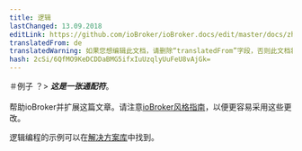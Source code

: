 ```yaml
---
title: 逻辑
lastChanged: 13.09.2018
editLink: https://github.com/ioBroker/ioBroker.docs/edit/master/docs/zh-cn/logic/examples.md
translatedFrom: de
translatedWarning: 如果您想编辑此文档，请删除“translatedFrom”字段，否则此文档将再次自动翻译
hash: 2cSi/6QfMO9KeDCDDaBMG5ifxIuUzqlyUuFeU8vAjGk=
---
```

＃例子
？&gt; ***这是一张通配符***。 <br><br>帮助ioBroker并扩展这篇文章。请注意[ioBroker风格指南](community/styleguidedoc)，以便更容易采用这些更改。

逻辑编程的示例可以在[解决方案库](lib/README)中找到。